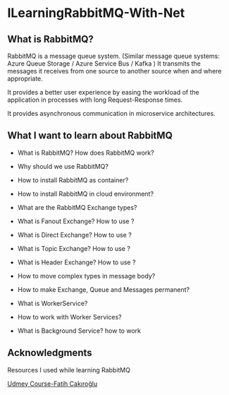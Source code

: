 # ILearningRabbitMQ-With-Net
## What is RabbitMQ?

RabbitMQ is a message queue system. (Similar message queue systems: Azure Queue Storage / Azure Service Bus / Kafka ) It transmits the messages it receives from one source to another source when and where appropriate.

It provides a better user experience by easing the workload of the application in processes with long Request-Response times.

It provides asynchronous communication in microservice architectures.


## What I want to learn about RabbitMQ

- What is RabbitMQ? How does RabbitMQ work?

- Why should we use RabbitMQ?

- How to install RabbitMQ as container?

- How to install RabbitMQ in cloud environment?

- What are the RabbitMQ Exchange types?

- What is Fanout Exchange? How to use ?

- What is Direct Exchange? How to use ?

- What is Topic Exchange? How to use ?

- What is Header Exchange? How to use ?

- How to move complex types in message body?

- How to make Exchange, Queue and Messages permanent?

- What is WorkerService?

- How to work with Worker Services?

- What is Background Service? how to work

## Acknowledgments
Resources I used while learning RabbitMQ

[Udmey Course-Fatih Çakıroğlu](https://www.udemy.com/share/102rNc3@t65bWcgZIRLE1qpFaUUpYJLvQkWHpzQnJmTMSEq27Bs66TmS71n1Bg7fpdQLf3-5fQ==/)
